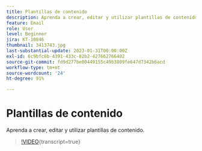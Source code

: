 ```yaml
---
title: Plantillas de contenido
description: Aprenda a crear, editar y utilizar plantillas de contenido.
feature: Email
role: User
level: Beginner
jira: KT-10846
thumbnail: 3413743.jpg
last-substantial-update: 2023-01-31T00:00:00Z
exl-id: 6c9bfc6b-4391-433c-82b2-427662766402
source-git-commit: fd9d277be00449155c49b3809fe647d7342b6acd
workflow-type: tm+mt
source-wordcount: '24'
ht-degree: 91%

---
```


# Plantillas de contenido

Aprenda a crear, editar y utilizar plantillas de contenido.

>[!VIDEO](https://video.tv.adobe.com/v/3413743?quality=12&learn=on){transcript=true}

